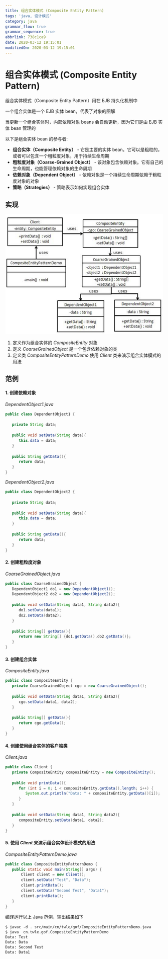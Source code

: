 ```yaml
---
title: 组合实体模式 (Composite Entity Pattern)
tags: 'java, 设计模式'
category: java
grammar_flow: true
grammar_sequence: true
abbrlink: 738c1ca9
date: 2020-03-12 19:15:01
modifiedOn: 2020-03-12 19:15:01
---
```

# 组合实体模式 (Composite Entity Pattern) #

组合实体模式（Composite Entity Pattern）用在 EJB 持久化机制中

一个组合实体是一个 EJB 实体 bean，代表了对象的图解

当更新一个组合实体时，内部依赖对象 beans 会自动更新，因为它们是由 EJB 实体 bean 管理的

以下是组合实体 bean 的参与者:

 *  **组合实体（Composite Entity）** \- 它是主要的实体 bean。它可以是粗粒的，或者可以包含一个粗粒度对象，用于持续生命周期
 *  **粗粒度对象（Coarse-Grained Object）** \- 该对象包含依赖对象。它有自己的生命周期，也能管理依赖对象的生命周期
 *  **依赖对象（Dependent Object）** \- 依赖对象是一个持续生命周期依赖于粗粒度对象的对象
 *  **策略（Strategies）** \- 策略表示如何实现组合实体

<!-- more -->

## 实现 ##

![组合实体模式](../../image/compositeentity_pattern_1.jpg)

1.  定义作为组合实体的 *CompositeEntity* 对象
2.  定义 *CoarseGrainedObject* 是一个包含依赖对象的类
3.  定义类 *CompositeEntityPatternDemo* 使用 *Client* 类来演示组合实体模式的用法

## 范例 ##

#### 1. 创建依赖对象 ####

*DependentObject1.java*    

```java
public class DependentObject1 {

   private String data;

   public void setData(String data){
      this.data = data; 
   } 

   public String getData(){
      return data;
   }
}
```

*DependentObject2.java*    

```java
public class DependentObject2 {

   private String data;

   public void setData(String data){
      this.data = data; 
   } 

   public String getData(){
      return data;
   }
}
```

#### 2. 创建粗粒度对象 ####

*CoarseGrainedObject.java*    

```java
public class CoarseGrainedObject {
   DependentObject1 do1 = new DependentObject1();
   DependentObject2 do2 = new DependentObject2();

   public void setData(String data1, String data2){
      do1.setData(data1);
      do2.setData(data2);
   }

   public String[] getData(){
      return new String[] {do1.getData(),do2.getData()};
   }
}
```

#### 3. 创建组合实体 ####

*CompositeEntity.java*    

```java
public class CompositeEntity {
   private CoarseGrainedObject cgo = new CoarseGrainedObject();

   public void setData(String data1, String data2){
      cgo.setData(data1, data2);
   }

   public String[] getData(){
      return cgo.getData();
   }
}
```

#### 4. 创建使用组合实体的客户端类 ####

*Client.java*    

```java
public class Client {
   private CompositeEntity compositeEntity = new CompositeEntity();

   public void printData(){
      for (int i = 0; i < compositeEntity.getData().length; i++) {
         System.out.println("Data: " + compositeEntity.getData()[i]);
      }
   }

   public void setData(String data1, String data2){
      compositeEntity.setData(data1, data2);
   }
}
```

#### 5. 使用 *Client* 来演示组合实体设计模式的用法 ####

*CompositeEntityPatternDemo.java*    

```java
public class CompositeEntityPatternDemo {
   public static void main(String[] args) {
       Client client = new Client();
       client.setData("Test", "Data");
       client.printData();
       client.setData("Second Test", "Data1");
       client.printData();
   }
}
```

编译运行以上 Java 范例，输出结果如下

```shell
$ javac -d . src/main/cn/twle/gof/CompositeEntityPatternDemo.java
$ java  cn.twle.gof.CompositeEntityPatternDemo
Data: Test
Data: Data
Data: Second Test
Data: Data1
```

